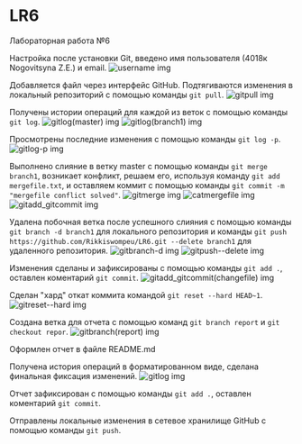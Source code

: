 # LR6
Лабораторная работа №6

Настройка после установки Git, введено имя пользователя (4018к Nogovitsyna Z.E.) и email.
![username img](pic/username.png)

Добавляется файл через интерфейс GitHub. Подтягиваются изменения в локальный репозиторий с помощью команды ```git pull```.
![gitpull img](pic/gitpull.png)

Получены истории операций для каждой из веток с помощью команды ```git log```.
![gitlog(master) img](pic/gitlog(master).png)
![gitlog(branch1) img](pic/gitlog(branch1).png)

Просмотрены последние изменения с помощью команды ```git log -p```.
![gitlog-p img](pic/gitlog-p.png)

Выполнено слияние в ветку master с помощью команды ```git merge branch1```, возникает конфликт, решаем его, используя команду ```git add mergefile.txt```, и оставляем коммит с помощью команды ```git commit -m "mergefile conflict solved"```.
![gitmerge img](pic/gitmerge.png)
![catmergefile img](pic/catmergefile.png)
![gitadd_gitcommit img](pic/gitadd_gitcommit.png)

Удалена побочная ветка после успешного слияния с помощью команды ```git branch -d branch1``` для локального репозитория и команды ```git push https://github.com/Rikkiswompeu/LR6.git --delete branch1``` для удаленного репозитория.
![gitbranch-d img](pic/gitbranch-d.png)
![gitpush--delete img](pic/gitpush--delete.png)

Изменения сделаны и зафиксированы с помощью команды ```git add .```, оставлен коментарий ```git commit```.
![gitadd_gitcommit(changefile) img](pic/gitadd_gitcommit(changefile).png)

Сделан "хард" откат коммита командой ```git reset --hard HEAD~1```.
![gitreset--hard img](pic/gitreset--hard.png)

Создана ветка для отчета с помощью команд ```git branch report``` и ```git checkout repor```.
![gitbranch(report) img](pic/gitbranch(report).png)

Оформлен отчет в файле README.md 

Получена история операций в форматированном виде, сделана финальная фиксация изменений.
![gitlog img](pic/gitlog.png)

Отчет зафиксирован с помощью команды ```git add .```, оставлен коментарий ```git commit```.

Отправлены локальные изменения в сетевое хранилище GitHub с помощью команды ```git push```.
